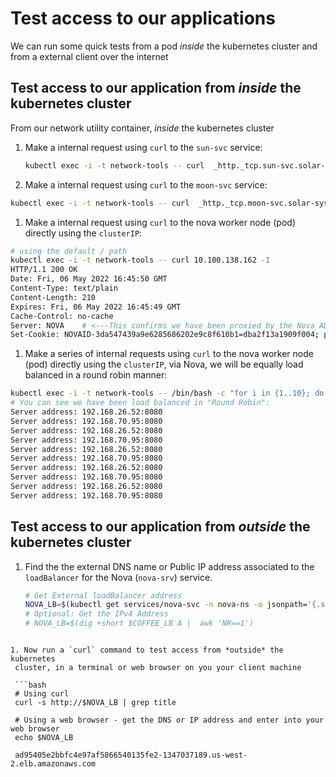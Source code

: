 # Test access to our applications

We can run some quick tests from a pod *inside* the kubernetes cluster and from a
external client over the internet

## Test access to our application from *inside* the kubernetes cluster

From our network utility container, *inside* the kubernetes cluster

1.  Make a internal request using `curl` to the `sun-svc` service:
    
    ```bash
    kubectl exec -i -t network-tools -- curl  _http._tcp.sun-svc.solar-system.svc.cluster.local:8080
    ```

1. Make a internal request using `curl` to the `moon-svc` service:
  
  ```bash
  kubectl exec -i -t network-tools -- curl  _http._tcp.moon-svc.solar-system.svc.cluster.local:8080
  ```

1. Make a internal request using `curl` to the nova worker node (pod) directly using the `clusterIP`:

  ```bash
  # using the default / path
  kubectl exec -i -t network-tools -- curl 10.100.138.162 -I
  HTTP/1.1 200 OK
  Date: Fri, 06 May 2022 16:45:50 GMT
  Content-Type: text/plain
  Content-Length: 210
  Expires: Fri, 06 May 2022 16:45:49 GMT
  Cache-Control: no-cache
  Server: NOVA    # <---This confirms we have been proxied by the Nova ADC worker node
  Set-Cookie: NOVAID-3da547439a9e6285686202e9c8f610b1=dba2f13a1909f004; path=/; HttpOnly
  ```

1. Make a series of internal requests using `curl` to the nova worker node (pod)
   directly using the `clusterIP`, via Nova, we will be equally load balanced in
   a round robin manner:

  ```bash
  kubectl exec -i -t network-tools -- /bin/bash -c "for i in {1..10}; do curl -s http://10.100.138.162 | grep 'Server address'; done"
  # You can see we have been load balanced in "Round Robin":
  Server address: 192.168.26.52:8080
  Server address: 192.168.70.95:8080
  Server address: 192.168.26.52:8080
  Server address: 192.168.70.95:8080
  Server address: 192.168.26.52:8080
  Server address: 192.168.70.95:8080
  Server address: 192.168.26.52:8080
  Server address: 192.168.70.95:8080
  Server address: 192.168.26.52:8080
  Server address: 192.168.70.95:8080
  ```

## Test access to our application from *outside* the kubernetes cluster

1. Find the the external DNS name or Public IP address associated to the
   `loadBalancer` for the Nova (`nova-srv`) service.

   ```bash
   # Get External loadBalancer address
   NOVA_LB=$(kubectl get services/nova-svc -n nova-ns -o jsonpath='{.status.loadBalancer.ingress[*].hostname}') 
   # Optional: Get the IPv4 Address
   # NOVA_LB=$(dig +short $COFFEE_LB A |  awk 'NR==1')
  ```
  
1. Now run a `curl` command to test access from *outside* the kubernetes
   cluster, in a terminal or web browser on you your client machine 

   ```bash
   # Using curl 
   curl -s http://$NOVA_LB | grep title

   # Using a web browser - get the DNS or IP address and enter into your web browser
   echo $NOVA_LB

   ad95405e2bbfc4e97af5866540135fe2-1347037189.us-west-2.elb.amazonaws.com
   ```